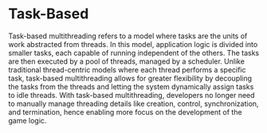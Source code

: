 # Task-Based

Task-based multithreading refers to a model where tasks are the units of work abstracted from threads. In this model, application logic is divided into smaller tasks, each capable of running independent of the others. The tasks are then executed by a pool of threads, managed by a scheduler. Unlike traditional thread-centric models where each thread performs a specific task, task-based multithreading allows for greater flexibility by decoupling the tasks from the threads and letting the system dynamically assign tasks to idle threads. With task-based multithreading, developers no longer need to manually manage threading details like creation, control, synchronization, and termination, hence enabling more focus on the development of the game logic.